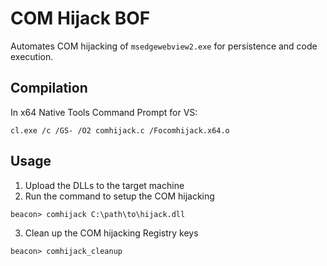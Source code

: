 # COM Hijack BOF
Automates COM hijacking of `msedgewebview2.exe` for persistence and code execution.

## Compilation
In x64 Native Tools Command Prompt for VS:
```
cl.exe /c /GS- /O2 comhijack.c /Focomhijack.x64.o
```

## Usage
1. Upload the DLLs to the target machine
2. Run the command to setup the COM hijacking
```
beacon> comhijack C:\path\to\hijack.dll
```
3. Clean up the COM hijacking Registry keys
```
beacon> comhijack_cleanup
```





